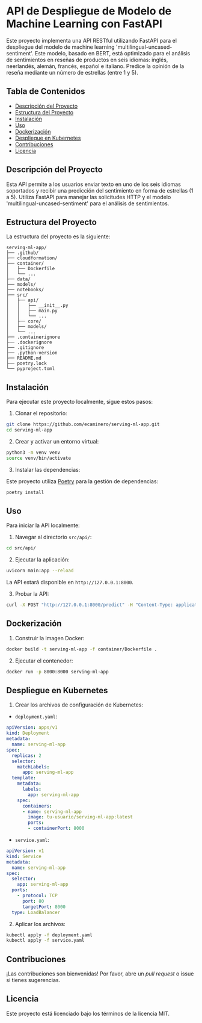 
# API de Despliegue de Modelo de Machine Learning con FastAPI

Este proyecto implementa una API RESTful utilizando FastAPI para el despliegue del modelo de machine learning 'multilingual-uncased-sentiment'.
Este modelo, basado en BERT, está optimizado para el análisis de sentimientos en reseñas de productos en seis idiomas: inglés, neerlandés, alemán, francés, español e italiano.
Predice la opinión de la reseña mediante un número de estrellas (entre 1 y 5).

## Tabla de Contenidos

- [Descripción del Proyecto](#descripción-del-proyecto)
- [Estructura del Proyecto](#estructura-del-proyecto)
- [Instalación](#instalación)
- [Uso](#uso)
- [Dockerización](#dockerización)
- [Despliegue en Kubernetes](#despliegue-en-kubernetes)
- [Contribuciones](#contribuciones)
- [Licencia](#licencia)

## Descripción del Proyecto

Esta API permite a los usuarios enviar texto en uno de los seis idiomas soportados y recibir una predicción del sentimiento en forma de estrellas (1 a 5).
Utiliza FastAPI para manejar las solicitudes HTTP y el modelo 'multilingual-uncased-sentiment' para el análisis de sentimientos.

## Estructura del Proyecto

La estructura del proyecto es la siguiente:

```
serving-ml-app/
├── .github/
├── cloudformation/
├── container/
│   ├── Dockerfile
│   └── ...
├── data/
├── models/
├── notebooks/
├── src/
│   ├── api/
│   │   ├── __init__.py
│   │   ├── main.py
│   │   └── ...
│   ├── core/
│   ├── models/
│   └── ...
├── .containerignore
├── .dockerignore
├── .gitignore
├── .python-version
├── README.md
├── poetry.lock
└── pyproject.toml
```

## Instalación

Para ejecutar este proyecto localmente, sigue estos pasos:

1. Clonar el repositorio:

```bash
git clone https://github.com/ecaminero/serving-ml-app.git
cd serving-ml-app
```

2. Crear y activar un entorno virtual:

```bash
python3 -m venv venv
source venv/bin/activate
```

3. Instalar las dependencias:

Este proyecto utiliza [Poetry](https://python-poetry.org/) para la gestión de dependencias:

```bash
poetry install
```

## Uso

Para iniciar la API localmente:

1. Navegar al directorio `src/api/`:

```bash
cd src/api/
```

2. Ejecutar la aplicación:

```bash
uvicorn main:app --reload
```

La API estará disponible en `http://127.0.0.1:8000`.

3. Probar la API:

```bash
curl -X POST "http://127.0.0.1:8000/predict" -H "Content-Type: application/json" -d '{"text": "Esta es una excelente reseña de producto."}'
```

## Dockerización

1. Construir la imagen Docker:

```bash
docker build -t serving-ml-app -f container/Dockerfile .
```

2. Ejecutar el contenedor:

```bash
docker run -p 8000:8000 serving-ml-app
```

## Despliegue en Kubernetes

1. Crear los archivos de configuración de Kubernetes:

- `deployment.yaml`:

```yaml
apiVersion: apps/v1
kind: Deployment
metadata:
  name: serving-ml-app
spec:
  replicas: 2
  selector:
    matchLabels:
      app: serving-ml-app
  template:
    metadata:
      labels:
        app: serving-ml-app
    spec:
      containers:
      - name: serving-ml-app
        image: tu-usuario/serving-ml-app:latest
        ports:
        - containerPort: 8000
```

- `service.yaml`:

```yaml
apiVersion: v1
kind: Service
metadata:
  name: serving-ml-app
spec:
  selector:
    app: serving-ml-app
  ports:
    - protocol: TCP
      port: 80
      targetPort: 8000
  type: LoadBalancer
```

2. Aplicar los archivos:

```bash
kubectl apply -f deployment.yaml
kubectl apply -f service.yaml
```

## Contribuciones

¡Las contribuciones son bienvenidas! Por favor, abre un *pull request* o issue si tienes sugerencias.

## Licencia

Este proyecto está licenciado bajo los términos de la licencia MIT.
